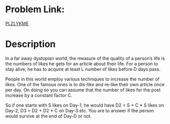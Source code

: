# Problem Link:
[PLZLYKME](https://www.codechef.com/problems/PLZLYKME/)

# Description
In a far away dystopian world, the measure of the quality of a person’s life is the numbers of likes he gets for an article about their life. For a person to stay alive, he has to acquire at least L number of likes before D days pass.

People in this world employ various techniques to increase the number of likes. One of the famous ones is to dis-like and re-like their own article once per day. On doing so you can assume that the number of likes for the post increase by a constant factor C.

So if one starts with S likes on Day-1, he would have D2 = S + C * S likes on Day-2, D3 = D2 + D2 * C on Day-3 etc. You are to answer if the person would survive at the end of Day-D or not.